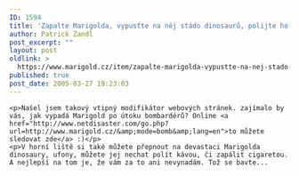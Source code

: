 ```yaml
---
ID: 1594
title: 'Zapalte Marigolda, vypusťte na něj stádo dinosaurů, polijte ho kávou&#8230; jak je libo!'
author: Patrick Zandl
post_excerpt: ""
layout: post
oldlink: >
  https://www.marigold.cz/item/zapalte-marigolda-vypustte-na-nej-stado-dinosauru-polijte-ho-kavou-jak-je-libo
published: true
post_date: 2005-03-27 19:23:03
---
```

	<p>Našel jsem takový vtipný modifikátor webových stránek. zajímalo by vás, jak vypadá Marigold po útoku bombardérů? Online <a href="http://www.netdisaster.com/go.php?url=http://www.marigold.cz/&amp;mode=bomb&amp;lang=en">to můžete sledovat zde</a> :)</p>
	<p>V horní liště si také můžete přepnout na devastaci Marigolda dinosaury, ufony, můžete jej nechat polít kávou, či zapálit cigaretou. A nejlepší na tom je, že vám za to ani nevynadám. Tož se bavte...
</p>